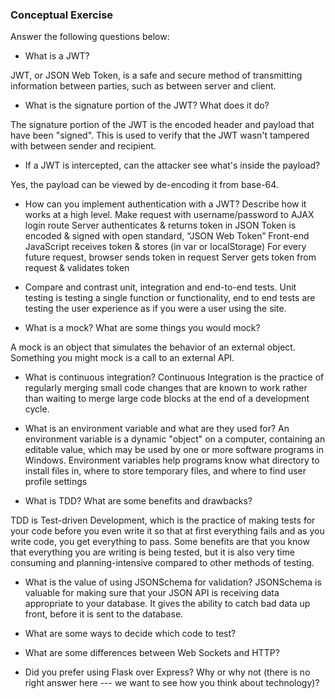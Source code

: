 ### Conceptual Exercise

Answer the following questions below:

- What is a JWT?

JWT, or JSON Web Token, is a safe and secure method of transmitting information between parties, such as between server and client.

- What is the signature portion of the JWT?  What does it do?

The signature portion of the JWT is the encoded header and payload that have been "signed". This is used to verify that the JWT wasn't tampered with between sender and recipient.

- If a JWT is intercepted, can the attacker see what's inside the payload?

Yes, the payload can be viewed by de-encoding it from base-64.

- How can you implement authentication with a JWT?  Describe how it works at a high level.
Make request with username/password to AJAX login route
Server authenticates & returns token in JSON
Token is encoded & signed with open standard, “JSON Web Token”
Front-end JavaScript receives token & stores (in var or localStorage)
For every future request, browser sends token in request
Server gets token from request & validates token

- Compare and contrast unit, integration and end-to-end tests.
Unit testing is testing a single function or functionality, end to end tests are testing the user experience as if you were a user using the site. 

- What is a mock? What are some things you would mock?

A mock is an object that simulates the behavior of an external object. Something you might mock is a call to an external API.


- What is continuous integration?
Continuous Integration is the practice of regularly merging small code changes that are known to work rather than waiting to merge large code blocks at the end of a development cycle.

- What is an environment variable and what are they used for?
An environment variable is a dynamic "object" on a computer, containing an editable value, which may be used by one or more software programs in Windows. Environment variables help programs know what directory to install files in, where to store temporary files, and where to find user profile settings

- What is TDD? What are some benefits and drawbacks?

TDD is Test-driven Development, which is the practice of making tests for your code before you even write it so that at first everything fails and as you write code, you get everything to pass. Some benefits are that you know that everything you are writing is being tested, but it is also very time consuming and planning-intensive compared to other methods of testing.

- What is the value of using JSONSchema for validation?
JSONSchema is valuable for making sure that your JSON API is receiving data appropriate to your database. It gives the ability to catch bad data up front, before it is sent to the database.

- What are some ways to decide which code to test?

- What are some differences between Web Sockets and HTTP?

- Did you prefer using Flask over Express? Why or why not (there is no right 
  answer here --- we want to see how you think about technology)?
